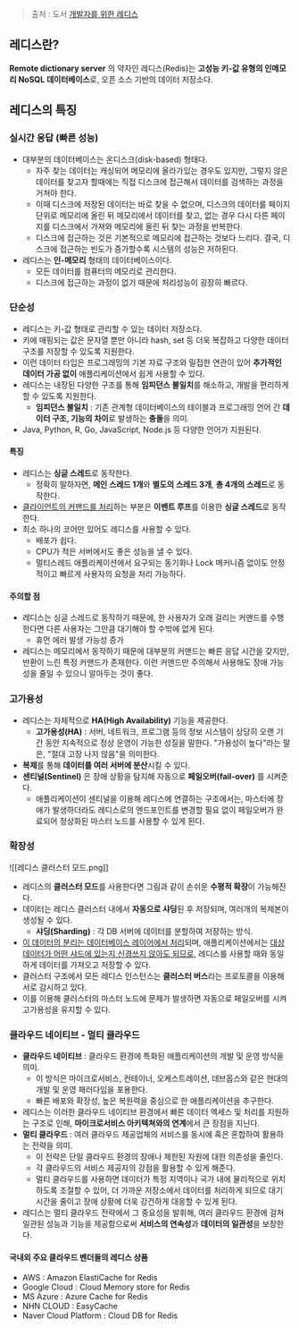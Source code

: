 
> 출처 : 도서 [개발자를 위한 레디스](http://acornpub.co.kr/book/redis_for_developers)

## 레디스란?
**Remote dictionary server** 의 약자인 레디스(Redis)는 **고성능 키-값 유형의 인메모리 NoSQL 데이터베이스**로, 오픈 소스 기반의 데이터 저장소다.

## 레디스의 특징

### 실시간 응답 (빠른 성능)
- 대부분의 데이터베이스는 온디스크(disk-based) 형태다.
	- 자주 찾는 데이터는 캐싱되어 메모리에 올라가있는 경우도 있지만, 그렇지 않은 데이터를 찾고자 할때에는 직접 디스크에 접근해서 데이터를 검색하는 과정을 거쳐야 한다.
	- 이때 디스크에 저장된 데이터는 바로 찾을 수 없으며, 디스크의 데이터를 페이지 단위로 메모리에 올린 뒤 메모리에서 데이터를 찾고, 없는 경우 다시 다른 페이지를 디스크에서 가져와 메모리에 올린 뒤 찾는 과정을 반복한다.
	- 디스크에 접근하는 것은 기본적으로 메모리에 접근하는 것보다 느리다. 결국, 디스크에 접근하는 빈도가 증가할수록 시스템의 성능은 저하된다.
- 레디스는 **인-메모리** 형태의 데이터베이스이다.
	- 모든 데이터를 컴퓨터의 메모리로 관리한다.
	- 디스크에 접근하는 과정이 없기 때문에 처리성능이 굉장히 빠르다.
### 단순성
- 레디스는 키-값 형태로 관리할 수 있는 데이터 저장소다.
- 키에 매핑되는 값은 문자열 뿐만 아니라 hash, set 등 더욱 복잡하고 다양한 데이터 구조를 저장할 수 있도록 지원한다.
- 이런 데이터 타입은 프로그래밍의 기본 자료 구조와 밀접한 연관이 있어 **추가적인 데이터 가공 없이** 애플리케이션에서 쉽게 사용할 수 있다.
- 레디스는 내장된 다양한 구조를 통해 **임피던스 불일치**를 해소하고, 개발을 편리하게 할 수 있도록 지원한다.
	- **임피던스 불일치** : 기존 관계형 데이터베이스의 테이블과 프로그래밍 언어 간 **데이터 구조, 기능의 차이**로 발생하는 **충돌**을 의미.
- Java, Python, R, Go, JavaScript, Node.js 등 다양한 언어가 지원된다.

#### 특징
- 레디스는 **싱글 스레드**로 동작한다.
	- 정확히 말하자면, **메인 스레드 1개**와 **별도의 스레드 3개**, **총 4개의 스레드**로 동작한다.
- <u>클라이언트의 커맨드를 처리</u>하는 부분은 **이벤트 루프**를 이용한 **싱글 스레드**로 동작한다.
- 최소 하나의 코어만 있어도 레디스를 사용할 수 있다.
	- 배포가 쉽다.
	- CPU가 적은 서버에서도 좋은 성능을 낼 수 있다.
	- 멀티스레드 애플리케이션에서 요구되는 동기화나 Lock 메커니즘 없이도 안정적이고 빠르게 사용자의 요청을 처리 가능하다.

#### 주의할 점
- 레디스는 싱글 스레드로 동작하기 때문에, 한 사용자가 오래 걸리는 커맨드를 수행한다면 다른 사용자는 그만큼 대기해야 할 수밖에 없게 된다.
	- 휴먼 에러 발생 가능성 증가
- 레디스는 메모리에서 동작하기 때문에 대부분의 커맨드는 빠른 응답 시간을 갖지만, 반환이 느린 특정 커맨드가 존재한다. 이런 커맨드만 주의해서 사용해도 장애 가능성을 줄일 수 있으니 알아두는 것이 좋다.

### 고가용성
- 레디스는 자체적으로 **HA(High Availability)** 기능을 제공한다.
	- **고가용성(HA)** : 서버, 네트워크, 프로그램 등의 정보 시스템이 상당히 오랜 기간 동안 지속적으로 정상 운영이 가능한 성질을 말한다. "가용성이 높다"라는 말은, "절대 고장 나지 않음"을 의미한다.
- **복제**를 통해 **데이터를 여러 서버에 분산**시킬 수 있다.
- **센티널(Sentinel)** 은 장애 상황을 탐지해 자동으로 **페일오버(fail-over)** 를 시켜준다.
	- 애플리케이션이 센티널을 이용해 레디스에 연결하는 구조에서는, 마스터에 장애가 발생하더라도 레디스로의 엔드포인트를 변경할 필요 없이 페일오버가 완료되어 정상화된 마스터 노드를 사용할 수 있게 된다.

### 확장성
![[레디스 클러스터 모드.png]]
- 레디스의 **클러스터 모드**를 사용한다면 그림과 같이 손쉬운 **수평적 확장**이 가능해진다.
- 데이터는 레디스 클러스터 내에서 **자동으로 샤딩**된 후 저장되며, 여러개의 복제본이 생성될 수 있다.
	- **샤딩(Sharding)** : 각 DB 서버에 데이터를 분할하여 저장하는 방식.
- <u>이 데이터의 분리는 데이터베이스 레이어에서 처리</u>되며, 애플리케이션에서는 <u>대상 데이터가 어떤 샤드에 있는지 신경쓰지 않아도 되므로,</u> 레디스를 사용할 때와 동일하게 데이터를 가져오고 저장할 수 있다.
- 클러스터 구조에서 모든 레디스 인스턴스는 **클러스터 버스**라는 프로토콜을 이용해 서로 감시하고 있다.
- 이를 이용해 클러스터의 마스터 노드에 문제가 발생하면 자동으로 페일오버를 시켜 고가용성을 유지할 수 있다.

### 클라우드 네이티브 - 멀티 클라우드
- **클라우드 네이티브** : 클라우드 환경에 특화된 애플리케이션의 개발 및 운영 방식을 의미.
	- 이 방식은 마이크로서비스, 컨테이너, 오케스트레이션, 데브옵스와 같은 현대의 개발 및 운영 패러다임을 포용한다.
	- 빠른 배포와 확장성, 높은 복원력을 중심으로 한 애플리케이션을 추구한다.
- 레디스는 이러한 클라우드 네이티브 환경에서 빠른 데이터 엑세스 및 처리를 지원하는 구조로 인해, **마이크로서비스 아키텍쳐와의 연계**에서 큰 장점을 지닌다.
- **멀티 클라우드** : 여러 클라우드 제공업체의 서비스를 동시에 혹은 혼합하여 활용하는 전략을 의미.
	- 이 전략은 단일 클라우드 환경의 장애나 제한된 자원에 대한 의존성을 줄인다.
	- 각 클라우드의 서비스 제공자의 강점을 활용할 수 있게 해준다.
	- 멀티 클라우드를 사용하면 데이터가 특정 지역이나 국가 내에 물리적으로 위치하도록 조절할 수 있어, 더 가까운 저장소에서 데이터를 처리하게 되므로 대기 시간을 줄이고 장애 상황에 더욱 강건하게 대응할 수 있게 된다.
- 레디스는 멀티 클라우드 전략에서 그 중요성을 발휘해, 여러 클라우드 환경에 걸쳐 일관된 성능과 기능을 제공함으로써 **서비스의 연속성**과 **데이터의 일관성**을 보장한다.

#### 국내외 주요 클라우드 벤더들의 레디스 상품
- AWS : Amazon ElastiCache for Redis
- Google Cloud : Cloud Memory store for Redis
- MS Azure : Azure Cache for Redis
- NHN CLOUD : EasyCache
- Naver Cloud Platform : Cloud DB for Redis

